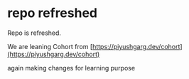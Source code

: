 # repo refreshed

Repo is refreshed.

We are leaning Cohort from [https://piyushgarg.dev/cohort](https://piyushgarg.dev/cohort)

again making changes for learning purpose